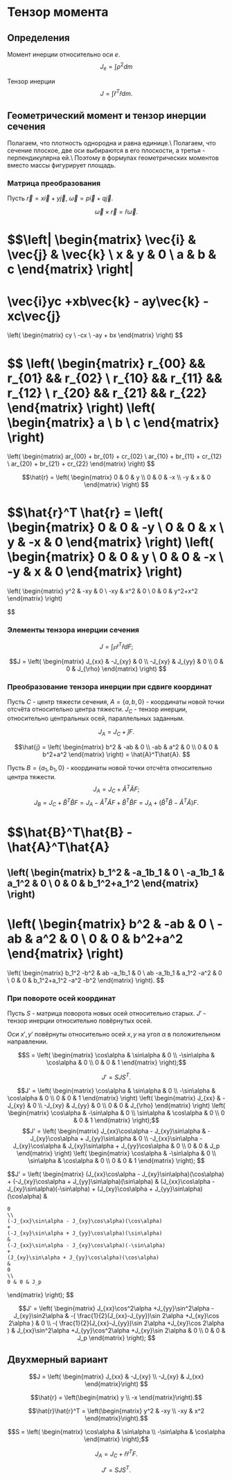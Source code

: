 # Тензор момента

## Определения
Момент инерции относительно оси $e$.
$$J_e = \int \rho^2 dm$$

Тензор инерции
$$J = \int \hat{r}^T \hat{r} dm.$$

## Геометрический момент и тензор инерции сечения

Полагаем, что плотность однородна и равна единице.\\
Полагаем, что сечение плоское, две оси выбираются в его плоскости, а третья - перпендикулярна ей.\\
Поэтому в формулах геометрических моментов вместо массы фигурирует площадь.

### Матрица преобразования

Пусть $\vec{r} = x\vec{i}+y\vec{j}$, $\vec{\omega} = p\vec{i}+q\vec{j}$.

$$\vec{\omega} \times \vec{r} = \hat{r}\vec{\omega}.$$

$$\left|
\begin{matrix}
	\vec{i} & \vec{j} 	& \vec{k} 	\\
	x 		& y 		& 0 		\\
	a 		& b 		& c
\end{matrix}
\right|
= 
\vec{i}yc +xb\vec{k} - ay\vec{k} - xc\vec{j}
=
\left(
\begin{matrix}
	cy \\
	-cx \\
	-ay + bx
\end{matrix}
\right)
$$

$$
\left(
\begin{matrix}
	r_{00} && r_{01} && r_{02} \\
	r_{10} && r_{11} && r_{12} \\
	r_{20} && r_{21} && r_{22}
\end{matrix}
\right)
\left(
\begin{matrix}
	a \\
	b \\
	c
\end{matrix}
\right)
=
\left(
\begin{matrix}
	ar_{00} + br_{01} + cr_{02} \\
	ar_{10} + br_{11} + cr_{12} \\
	ar_{20} + br_{21} + cr_{22}
\end{matrix}
\right)
$$

$$\hat{r} = 
\left(
\begin{matrix}
	0 & 0 & y \\
	0 & 0 & -x \\
	-y & x & 0
\end{matrix}
\right)
$$

$$\hat{r}^T \hat{r} =
\left(
\begin{matrix}
	0 & 0 & -y \\
	0 & 0 & x \\
	y & -x & 0
\end{matrix}
\right)
\left(
\begin{matrix}
	0 & 0 & y \\
	0 & 0 & -x \\
	-y & x & 0
\end{matrix}
\right)
=
\left(
\begin{matrix}
	y^2 & -xy & 0 \\
	-xy & x^2 & 0 \\
	0 & 0 & y^2+x^2
\end{matrix}
\right)

$$
### Элементы тензора инерции сечения
$$J = \int_F \hat{r}^T \hat{r} dF;$$

$$J = 
\left(
\begin{matrix}
	J_{xx} & -J_{xy} & 0 \\
	-J_{xy} & J_{yy} & 0 \\
	0 & 0 & J_{\rho}
\end{matrix}
\right)
$$

### Преобразование тензора инерции при сдвиге координат

Пусть $C$ - центр тяжести сечения, $A = \{a, b, 0\}$ - координаты новой точки отсчёта относительно центра тяжести.
$J_C$ - тензор инерции, относительно центральных осей, параллельных заданным.

$$J_A = J_C +\hat{j}F.$$

$$\hat{j} = \left(
\begin{matrix}
	b^2 & -ab & 0 \\
	-ab & a^2 & 0 \\
	0 & 0 & b^2+a^2
\end{matrix}
\right)
= \hat{A}^T\hat{A}.
$$


Пусть $B = \{a_1, b_1, 0\}$ - координаты новой точки отсчёта относительно центра тяжести.
$$J_A = J_C + \hat{A}^T\hat{A}F;$$
$$J_B = J_C + \hat{B}^T\hat{B}F = J_A - \hat{A}^T\hat{A}F + \hat{B}^T\hat{B}F = J_A + \left(\hat{B}^T\hat{B} - \hat{A}^T\hat{A}\right)F.$$

$$\hat{B}^T\hat{B} - \hat{A}^T\hat{A}
=
\left(
\begin{matrix}
	b_1^2 & -a_1b_1 & 0 \\
	-a_1b_1 & a_1^2 & 0 \\
	0 & 0 & b_1^2+a_1^2
\end{matrix}
\right)
-
\left(
\begin{matrix}
	b^2 & -ab & 0 \\
	-ab & a^2 & 0 \\
	0 & 0 & b^2+a^2
\end{matrix}
\right)
=
\left(
\begin{matrix}
	b_1^2 -b^2 & ab -a_1b_1 & 0 \\
	ab -a_1b_1 & a_1^2 -a^2 & 0 \\
	0 & 0 & b_1^2+a_1^2 -a^2 -b^2
\end{matrix}
\right).
$$

### При повороте осей координат

Пусть $S$ - матрица поворота новых осей относительно старых. $J'$ - тензор инерции относительно повёрнутых осей.

Оси $x',\, y'$ повёрнуты относительно осей $x, y$ на угол $\alpha$ в положительном направлении.


$$S = \left(
\begin{matrix}
	\cos\alpha & \sin\alpha & 0 \\
	-\sin\alpha & \cos\alpha & 0 \\
	0 & 0 & 1
\end{matrix}
\right);$$

$$J' = SJS^T.$$

$$J' = 
\left(
\begin{matrix}
	\cos\alpha & \sin\alpha & 0 \\
	-\sin\alpha & \cos\alpha & 0 \\
	0 & 0 & 1
\end{matrix}
\right)
\left(
\begin{matrix}
	J_{xx} & -J_{xy} & 0 \\
	-J_{xy} & J_{yy} & 0 \\
	0 & 0 & J_{\rho}
\end{matrix}
\right)
\left(
\begin{matrix}
	\cos\alpha & -\sin\alpha & 0 \\
	\sin\alpha & \cos\alpha & 0 \\
	0 & 0 & 1
\end{matrix}
\right);$$
$$J' =
\left(
\begin{matrix}
	J_{xx}\cos\alpha - J_{xy}\sin\alpha
	&
	-J_{xy}\cos\alpha + J_{yy}\sin\alpha
	&
	0
	\\
	-J_{xx}\sin\alpha - J_{xy}\cos\alpha
	&
	J_{xy}\sin\alpha + J_{yy}\cos\alpha
	&
	0
	\\
	0
	&
	0
	&
	J_p
\end{matrix}
\right)
\left(
\begin{matrix}
	\cos\alpha & -\sin\alpha & 0 \\
	\sin\alpha & \cos\alpha & 0 \\
	0 & 0 & 1
\end{matrix}
\right);
$$

$$J' = \left(
\begin{matrix}
	(J_{xx}\cos\alpha - J_{xy}\sin\alpha)(\cos\alpha)
	+
	(-J_{xy}\cos\alpha + J_{yy}\sin\alpha)(\sin\alpha)
	&
	(J_{xx}\cos\alpha - J_{xy}\sin\alpha)(-\sin\alpha)
	+
	(J_{xy}\cos\alpha + J_{yy}\sin\alpha)(\cos\alpha)
	&

	0
	\\
	(-J_{xx}\sin\alpha - J_{xy}\cos\alpha)(\cos\alpha)
	+
	(-J_{xy}\sin\alpha + J_{yy}\cos\alpha)(\sin\alpha)
	&
	(-J_{xx}\sin\alpha - J_{xy}\cos\alpha)(-\sin\alpha)
	+
	(J_{xy}\sin\alpha + J_{yy}\cos\alpha)(\cos\alpha)
	&
	0
	\\
	0 & 0 & J_p
\end{matrix}
\right);
$$

$$J' = \left(
\begin{matrix}
	J_{xx}\cos^2\alpha
	+J_{yy}\sin^2\alpha
	-J_{xy}\sin2\alpha
	&
	-(
		\frac{1}{2}(J_{xx}-J_{yy})\sin 2\alpha
		+J_{xy}\cos 2\alpha
	)
	&
	0
	\\
	-(
		\frac{1}{2}(J_{xx}-J_{yy})\sin 2\alpha
		+J_{xy}\cos 2\alpha
	)
	&
	J_{xx}\sin^2\alpha
	+J_{yy}\cos^2\alpha
	+J_{xy}\sin 2\alpha
	&
	0
	\\
	0 & 0 & J_p
\end{matrix}
\right);
$$

## Двухмерный вариант

$$J = \left(
\begin{matrix}
J_{xx} & -J_{xy} \\
-J_{xy} & J_{xx} 
\end{matrix}\right)
$$

$$\hat{r} 
= \left(\begin{matrix}
	y \\
	-x
\end{matrix}\right).$$

$$\hat{r}\hat{r}^T = \left(\begin{matrix}
	y^2 & -xy \\
	-xy & x^2
\end{matrix}\right).$$

$$S = \left(
\begin{matrix}
	\cos\alpha & \sin\alpha \\
	-\sin\alpha & \cos\alpha
\end{matrix}
\right);$$

$$J_A = J_C + \hat{r}\hat{r}^T F.$$

$$J' = SJS^T.$$